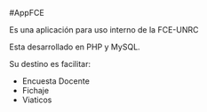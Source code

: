 #AppFCE

Es una aplicación para uso interno de la FCE-UNRC

Esta desarrollado en PHP y MySQL.

Su destino es facilitar:

- Encuesta Docente
- Fichaje
- Viaticos
